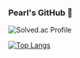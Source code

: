 ### Pearl's GitHub 👋

![Solved.ac Profile](http://mazassumnida.wtf/api/v2/generate_badge?boj=dlwlswn3539)
<!--[![Anurag's GitHub stats](https://github-readme-stats.vercel.app/api?username=2pearl)](https://github.com/anuraghazra/github-readme-stats)-->
[![Top Langs](https://github-readme-stats.vercel.app/api/top-langs/?username=2pearl)](https://github.com/anuraghazra/github-readme-stats)

<!--
**2pearl/2pearl** is a ✨ _special_ ✨ repository because its `README.md` (this file) appears on your GitHub profile.

Here are some ideas to get you started:

- 🔭 I’m currently working on ...
- 🌱 I’m currently learning ...
- 👯 I’m looking to collaborate on ...
- 🤔 I’m looking for help with ...
- 💬 Ask me about ...
- 📫 How to reach me: ...
- 😄 Pronouns: ...
- ⚡ Fun fact: ...
-->
